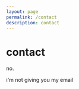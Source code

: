 ```yaml
---
layout: page
permalink: /contact
description: contact
---
```


# contact

no.

i'm not giving you my email
